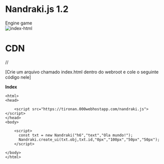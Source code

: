 # Nandraki.js 1.2
Engine game</br>
<img src="https://i.ibb.co/k6pMWgQ/index-html.png" alt="index-html" border="0"></br>

# CDN 

//<script src="https://tironan.000webhostapp.com/nandraki.js"></script>


[Crie um arquivo chamado index.html dentro do webroot e cole o seguinte código nele]

**Index**

   <!DOCTYPE html>
    <html>
    <head>

        <script src="https://tironan.000webhostapp.com/nandraki.js"></script>
    </head>
    <body>

        <script>
          const txt = new Nandraki("h6","text","Ola mundo!");
          Nandraki.create_ui(txt.obj,txt.id,"0px","100px","50px","50px");
        </script>

    </body>
    </html>
   
